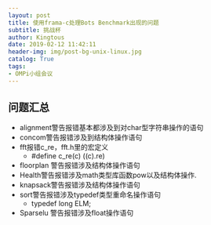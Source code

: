 ```yaml
---
layout: post
title: 使用frama-c处理Bots Benchmark出现的问题
subtitle: 挑战杯
author: Kingtous
date: 2019-02-12 11:42:11
header-img: img/post-bg-unix-linux.jpg
catalog: True
tags:
- OMPi小组会议
---
```


## 问题汇总

- alignment警告报错基本都涉及到对char型字符串操作的语句
- concom警告报错涉及到结构体操作语句
- fft报错c_re，fft.h里的宏定义
  - \#define c_re(c)  ((c).re)
- floorplan 警告报错涉及结构体操作语句
- Health警告报错涉及math类型库函数pow以及结构体操作.
- knapsack警告报错涉及结构体操作语句
- sort警告报错涉及typedef类型重命名操作语句
  - typedef long ELM;
- Sparselu 警告报错涉及float操作语句


